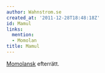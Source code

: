 ```yaml
---
author: Wahnstrom.se
created_at: '2011-12-28T18:48:18Z'
id: Mamul
links:
  mention:
  - Momolan
title: Mamul
---
```


[Momolansk] efterrätt.

  [Momolansk]: Momolan